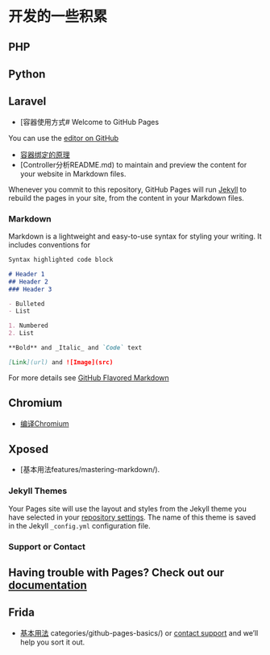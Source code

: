 # 开发的一些积累

## PHP

## Python

## Laravel
 - [容器使用方式# Welcome to GitHub Pages

You can use the [editor on GitHub](https://github.com/wengooooo/knowledge/blobedit/master/Laravel/Container_Userage.md)
 - [容器绑定的原理](https://github.com/wengooooo/knowledge/blob/master/Laravel/Container_Core.md)
 - [Controller分析README.md) to maintain and preview the content for your website in Markdown files.

Whenever you commit to this repository, GitHub Pages will run [Jekyll](https://jekyllrb.com/) to rebuild the pages in your site, from the content in your Markdown files.

### Markdown

Markdown is a lightweight and easy-to-use syntax for styling your writing. It includes conventions for

```markdown
Syntax highlighted code block

# Header 1
## Header 2
### Header 3

- Bulleted
- List

1. Numbered
2. List

**Bold** and _Italic_ and `Code` text

[Link](url) and ![Image](src)
```

For more details see [GitHub Flavored Markdown](https://guides.github.com/wengooooo/knowledge/blob/master/Laravel/Controller.md)
## Chromium
 - [编译Chromium](https://github.com/wengooooo/knowledge/blob/master/Chromium/Build_Chromium.md)
## Xposed
 - [基本用法features/mastering-markdown/).

### Jekyll Themes

Your Pages site will use the layout and styles from the Jekyll theme you have selected in your [repository settings](https://github.com/wengooooo/knowledge/settings). The name of this theme is saved in the Jekyll `_config.yml` configuration file.

### Support or Contact

Having trouble with Pages? Check out our [documentation](https://help.github.com/wengooooo/knowledge/blob/master/Xposed/Usage.md)
 - 
## Frida
 - [基本用法](https://github.com/wengooooo/knowledge/blob/master/Frida/Usage.md)
categories/github-pages-basics/) or [contact support](https://github.com/contact) and we’ll help you sort it out.
<!--stackedit_data:
eyJoaXN0b3J5IjpbLTY2NzI5NzA4MywxOTM1MDQ1ODg2LDE3Mz
kwNjY3OTddfQ==
-->